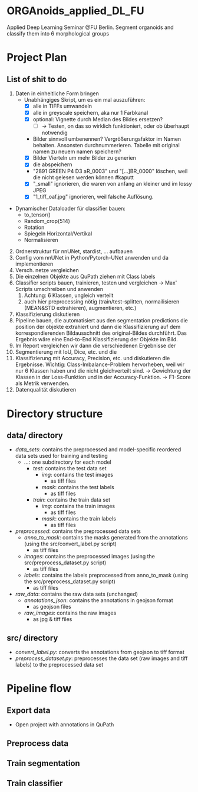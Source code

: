 # ORGAnoids_applied_DL_FU
Applied Deep Learning Seminar @FU Berlin. Segment organoids and classify them into 6 morphological groups 


# Project Plan
## List of shit to do

1. Daten in einheitliche Form bringen
   - Unabhängiges Skript, um es ein mal auszuführen:
     - [x] alle in TIFFs umwandeln
     - [x] alle in greyscale speichern, aka nur 1 Farbkanal
     - [x] optional: Vignette durch Median des Bildes ersetzen? 
       - [ ] -> Testen, on das so wirklich funktioniert, oder ob überhaupt notwendig
     - Bilder sinnvoll umbenennen? Vergrößerungsfaktor im Namen behalten. Ansonsten durchnummerieren. Tabelle mit original namen zu neuem namen speichern?
     - [x] Bilder Vierteln um mehr Bilder zu generien 
     - [x] die abspeichern
     - "2891 GREEN P4 D3 aR_0003" und "[...]BR_0000" löschen, weil die nicht gelesen werden können #kaputt
     - [x] "_small" ignorieren, die waren von anfang an kleiner und im lossy JPEG
     - [x] "1_tiff_oaf.jpg" ignorieren, weil falsche Auflösung.
  - Dynamischer Dataloader für classifier bauen:
     - to_tensor()
     - Random_crop(514)
     - Rotation
     - Spiegeln Horizontal/Vertikal
     - Normalisieren

2. Ordnerstruktur für nnUNet, stardist, ... aufbauen
3. Config vom nnUNet in Python/Pytorch-UNet anwenden und da implementieren
4. Versch. netze vergleichen
5. Die einzelnen Objekte aus QuPath ziehen mit Class labels
6. Classifier scripts bauen, trainieren, testen und vergleichen -> Max' Scripts umschreiben und anwenden
   1. Achtung: 6 Klassen, ungleich verteilt
   2. auch hier preprocessing nötig (train/test-splitten, normailisieren (MEAN&STD extrahieren), augmentieren, etc.)
7. Klassifizierung diskutieren
8. Pipeline bauen, die automatisiert aus den segmentation predictions die position der objekte extrahiert und dann die Klassifizierung auf dem korrespondierenden Bildausschnitt des original-Bildes durchführt. Das Ergebnis wäre eine End-to-End Klassifizierung der Objekte im Bild.
9.  Im Report vergleichen wir dann die verschiedenen Ergebnisse der 
   1.  Segmentierung mit IoU, Dice, etc. und die 
   2.  Klassifizierung mit Accuracy, Precision, etc. und diskutieren die Ergebnisse. Wichtig: Class-Imbalance-Problem hervorheben, weil wir nur 6 Klassen haben und die nicht gleichverteilt sind. -> Gewichtung der Klassen in der Loss-Funktion und in der Accuracy-Funktion. -> F1-Score als Metrik verwenden.
10. Datenqualität diskutieren


# Directory structure
## data/ directory

- _data_sets_: contains the preprocessed and model-specific reordered data sets used for training and testing
    - _..._: one subdirectory for each model
      - _test_: contains the test data set
        - _img_: contains the test images
          - as tiff files
        - _mask_: contains the test labels
          - as tiff files
      - _train_: contains the train data set
        - _img_: contains the train images
          - as tiff files
        - _mask_: contains the train labels
          - as tiff files
- _preprocessed_: contains the preprocessed data sets
    - _anno_to_mask_: contains the masks generated from the annotations (using the src/convert_label.py script)
      - as tiff files
    - _images_: contains the preprocessed images (using the src/preprocess_dataset.py script)
      - as tiff files
    - _labels_: contains the labels preprocessed from anno_to_mask (using the src/preprocess_dataset.py script)
      - as tiff files
- _raw_data_: contains the raw data sets (unchanged)
  - _annotations_json_: contains the annotations in geojson format
    - as geojson files
  - _raw_images_: contains the raw images
    - as jpg & tiff files

## src/ directory

- _convert_label.py_: converts the annotations from geojson to tiff format
- _preprocess_dataset.py_: preprocesses the data set (raw images and tiff labels) to the preprocessed data set

# Pipeline flow

## Export data

- Open project with annotations in QuPath

## Preprocess data

## Train segmentation

## Train classifier


